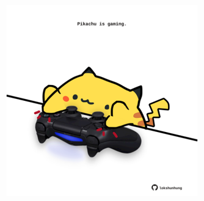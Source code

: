 <!-- built at 24/05/2024, 07:00:39 UTC -->
<p align="center">
  <img width="500" height="500" src="./ReadmeImage.svg">
</p>
